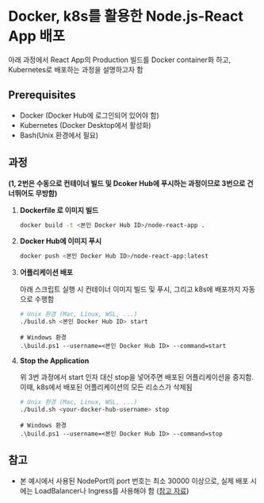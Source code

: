 # Docker, k8s를 활용한 Node.js-React App 배포

아래 과정에서 React App의 Production 빌드를 Docker container화 하고, Kubernetes로 배포하는 과정을 설명하고자 함

## Prerequisites

- Docker (Docker Hub에 로그인되어 있어야 함)
- Kubernetes (Docker Desktop에서 활성화)
- Bash(Unix 환경에서 필요)


## 과정

**(1, 2번은 수동으로 컨테이너 빌드 및 Dcoker Hub에 푸시하는 과정이므로 3번으로 건너뛰어도 무방함)**

1. **Dockerfile 로 이미지 빌드**

   ```bash
   docker build -t <본인 Docker Hub ID>/node-react-app .
   ```

2. **Docker Hub에 이미지 푸시**

   ```bash
   docker push <본인 Docker Hub ID>/node-react-app:latest
   ```

3. **어플리케이션 배포**

   아래 스크립트 실행 시 컨테이너 이미지 빌드 및 푸시, 그리고 k8s에 배포까지 자동으로 수행함

   ```bash
   # Unix 환경 (Mac, Linux, WSL, ...)
   ./build.sh <본인 Docker Hub ID> start
   ```
   ```shell
   # Windows 환경
   .\build.ps1 --username=<본인 Docker Hub ID> --command=start
   ```

4. **Stop the Application**

   위 3번 과정에서 start 인자 대신 stop을 넣어주면 배포된 어플리케이션을 중지함.\
   이때, k8s에서 배포된 어플리케이션의 모든 리소스가 삭제됨 

   ```bash
   # Unix 환경 (Mac, Linux, WSL, ...)
   ./build.sh <your-docker-hub-username> stop
   ```
   ```shell
   # Windows 환경
   .\build.ps1 --username=<본인 Docker Hub ID> --command=stop
   ```

## 참고

- 본 예시에서 사용된 NodePort의 port 번호는 최소 30000 이상으로, 실제 배포 시에는 LoadBalancer나 Ingress를 사용해야 함 ([참고 자료](https://sunrise-min.tistory.com/entry/Kubernetes-NodePort-vs-LoadBalancer-vs-Ingress))